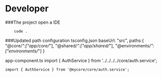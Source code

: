 # Developer

###The project open a IDE
	
        code .

###Updated path configuration
 tsconfig.json
     baseUrl: "src",
     paths:{
        "@core/*":["app/core/*"],
        "@shared/*":["app/shared/*"],
        "@environments/*":["environments/*"]
     }

 app-component.ts
    import { AuthService } from '../../../../core/auth.service';
    
    import { AuthService } from '@mycore/core/auth.service';

